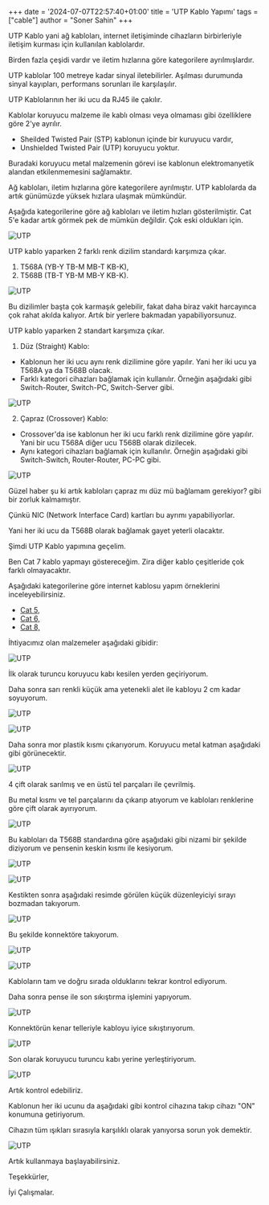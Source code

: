 +++
date = '2024-07-07T22:57:40+01:00'
title = 'UTP Kablo Yapımı'
tags = ["cable"]
author = "Soner Sahin"
+++

UTP Kablo yani ağ kabloları, internet iletişiminde cihazların birbirleriyle iletişim kurması için kullanılan kablolardır.

Birden fazla çeşidi vardır ve iletim hızlarına göre kategorilere ayrılmışlardır.

UTP kablolar 100 metreye kadar sinyal iletebilirler. Aşılması durumunda sinyal kayıpları, performans sorunları ile karşılaşılır.

UTP Kablolarının her iki ucu da RJ45 ile çakılır.

Kablolar koruyucu malzeme ile kablı olması veya olmaması gibi özelliklere göre 2'ye ayrılır.

- Sheilded Twisted Pair (STP) kablonun içinde bir kuruyucu vardır,
- Unshielded Twisted Pair (UTP) koruyucu yoktur.

Buradaki koruyucu metal malzemenin görevi ise kablonun elektromanyetik alandan etkilenmemesini sağlamaktır.

Ağ kabloları, iletim hızlarına göre kategorilere ayrılmıştır. UTP kablolarda da artık günümüzde yüksek hızlara ulaşmak mümkündür. 

Aşağıda kategorilerine göre ağ kabloları ve iletim hızları gösterilmiştir. Cat 5'e kadar artık görmek pek de mümkün değildir. Çok eski oldukları için.

![UTP](/images/UTPKabloYapimi/14.png)

UTP kablo yaparken 2 farklı renk dizilim standardı karşımıza çıkar.

1. T568A (YB-Y    TB-M    MB-T    KB-K),
2. T568B (TB-T    YB-M    MB-Y    KB-K).

![UTP](/images/UTPKabloYapimi/15.png)

Bu dizilimler başta çok karmaşık gelebilir, fakat daha biraz vakit harcayınca çok rahat akılda kalıyor. Artık bir yerlere bakmadan yapabiliyorsunuz.

UTP kablo yaparken 2 standart karşımıza çıkar.

1. Düz (Straight) Kablo:

- Kablonun her iki ucu aynı renk dizilimine göre yapılır. Yani her iki ucu ya T568A ya da T568B olacak.
- Farklı kategori cihazları bağlamak için kullanılır. Örneğin aşağıdaki gibi Switch-Router, Switch-PC, Switch-Server gibi.

![UTP](/images/UTPKabloYapimi/16.png)

2. Çapraz (Crossover) Kablo:

- Crossover'da ise kablonun her iki ucu farklı renk dizilimine göre yapılır. Yani bir ucu T568A diğer ucu T568B olarak dizilecek.
- Aynı kategori cihazları bağlamak için kullanılır. Örneğin aşağıdaki gibi Switch-Switch, Router-Router, PC-PC gibi.

![UTP](/images/UTPKabloYapimi/17.png)

Güzel haber şu ki artık kabloları çapraz mı düz mü bağlamam gerekiyor? gibi bir zorluk kalmamıştır. 

Çünkü NIC (Network Interface Card) kartları bu ayrımı yapabiliyorlar. 

Yani her iki ucu da T568B olarak bağlamak gayet yeterli olacaktır.

Şimdi UTP Kablo yapımına geçelim.

Ben Cat 7 kablo yapmayı göstereceğim. Zira diğer kablo çeşitleride çok farklı olmayacaktır. 

Aşağıdaki kategorilerine göre internet kablosu yapım örneklerini inceleyebilirsiniz.

- [Cat 5,](https://www.youtube.com/watch?v=UFlqNQsjYCs)
- [Cat 6,](https://www.youtube.com/watch?v=y0V5XSn-H2g)
- [Cat 8,](https://www.youtube.com/watch?v=65kDSAsmLmQ)

İhtiyacımız olan malzemeler aşağıdaki gibidir:

![UTP](/images/UTPKabloYapimi/18.jpg)

İlk olarak turuncu koruyucu kabı kesilen yerden geçiriyorum.

Daha sonra sarı renkli küçük ama yetenekli alet ile kabloyu 2 cm kadar soyuyorum.

![UTP](/images/UTPKabloYapimi/1.jpg)

![UTP](/images/UTPKabloYapimi/2.jpg)

Daha sonra mor plastik kısmı çıkarıyorum. Koruyucu metal katman aşağıdaki gibi görünecektir.

![UTP](/images/UTPKabloYapimi/3.jpg)

4 çift olarak sarılmış ve en üstü tel parçaları ile çevrilmiş.

Bu metal kısmı ve tel parçalarını da çıkarıp atıyorum ve kabloları renklerine göre çift olarak ayırıyorum.

![UTP](/images/UTPKabloYapimi/4.jpg)

Bu kabloları da T568B standardına göre aşağıdaki gibi nizami bir şekilde diziyorum ve pensenin keskin kısmı ile kesiyorum.

![UTP](/images/UTPKabloYapimi/5.jpg)

![UTP](/images/UTPKabloYapimi/6.jpg)

Kestikten sonra aşağıdaki resimde görülen küçük düzenleyiciyi sırayı bozmadan takıyorum.

![UTP](/images/UTPKabloYapimi/7.jpg)

Bu şekilde konnektöre takıyorum.

![UTP](/images/UTPKabloYapimi/8.jpg)

![UTP](/images/UTPKabloYapimi/9.jpg)

Kabloların tam ve doğru sırada olduklarını tekrar kontrol ediyorum.

Daha sonra pense ile son sıkıştırma işlemini yapıyorum.

![UTP](/images/UTPKabloYapimi/10.jpg)

Konnektörün kenar telleriyle kabloyu iyice sıkıştırıyorum.

![UTP](/images/UTPKabloYapimi/11.jpg)

Son olarak koruyucu turuncu kabı yerine yerleştiriyorum.

![UTP](/images/UTPKabloYapimi/12.jpg)

Artık kontrol edebiliriz.

Kablonun her iki ucunu da aşağıdaki gibi kontrol cihazına takıp cihazı "ON" konumuna getiriyorum.

Cihazın tüm ışıkları sırasıyla karşılıklı olarak yanıyorsa sorun yok demektir. 

![UTP](/images/UTPKabloYapimi/13.jpg)

Artık kullanmaya başlayabilirsiniz.

Teşekkürler,

İyi Çalışmalar.



